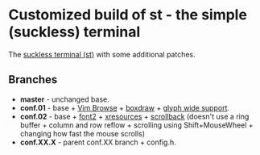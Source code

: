 # Customized build of st - the simple (suckless) terminal

The [suckless terminal (st)](https://st.suckless.org/) with some additional patches.

## Branches

+ **master** - unchanged base.
+ **conf.01** - base + [Vim Browse](https://st.suckless.org/patches/vim_browse/) + [boxdraw](https://st.suckless.org/patches/boxdraw/) + [glyph wide support](https://st.suckless.org/patches/glyph_wide_support/).
+ **conf.02** - base + [font2](https://st.suckless.org/patches/font2/) + [xresources](https://st.suckless.org/patches/xresources/) + [scrollback](https://st.suckless.org/patches/scrollback/) (doesn't use a ring buffer + column and row reflow + scrolling using Shift+MouseWheel + changing how fast the mouse scrolls)
+ **conf.XX.X** - parent conf.XX branch + config.h.

